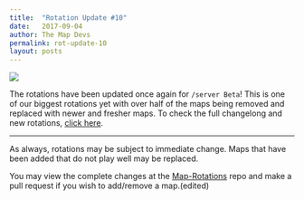 ```yaml
---
title:  "Rotation Update #10"
date:   2017-09-04
author: The Map Devs
permalink: rot-update-10
layout: posts
---
```


![](https://i.imgur.com/1tg72pH.png)

The rotations have been updated once again for `/server Beta`! This is one of our biggest rotations yet with over half of the maps being removed and replaced with newer and fresher maps. To check the full changelong and new rotations, [click here](https://goo.gl/h5RzCq).

-------------------------------------------------------

As always, rotations may be subject to immediate change. Maps that have been added that do not play well may be replaced.

You may view the complete changes at the [Map-Rotations](https://github.com/stratusnetwork/map-rotations) repo and make a pull request if you wish to add/remove a map.(edited)
